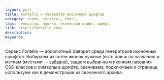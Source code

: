 ```yaml
---
layout: post
title: Fontello — генератор иконочных шрифтов
category: icons, services, fonts, 
tags: генератор, иконка, иконочный шрифт, шрифт, 
link: http://fontello.com/
description: 
keywords: 
---
```


<p>Сервис Fontello — абсолютный фаворит среди генераторов иконочных шрифтов. Выбираем из сотен иконок нужные (есть поиск по названию и меткам (местами — <a href="http://fontello.com/#search=shit">забавно</a>), задаем выбранным иконкам названия CSS-классов и символы в шрифте, скачиваем, подключаем к странице, используем как в демонстрации из скачанного архива.</p>
